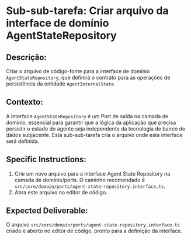 # Sub-sub-tarefa: Criar arquivo da interface de domínio AgentStateRepository

## Descrição:

Criar o arquivo de código-fonte para a interface de domínio `AgentStateRepository`, que definirá o contrato para as operações de persistência da entidade `AgentInternalState`.

## Contexto:

A interface `AgentStateRepository` é um Port de saída na camada de domínio, essencial para garantir que a lógica da aplicação que precisa persistir o estado do agente seja independente da tecnologia de banco de dados subjacente. Esta sub-sub-tarefa cria o arquivo onde esta interface será definida.

## Specific Instructions:

1.  Crie um novo arquivo para a interface Agent State Repository na camada de domínio/ports. O caminho recomendado é `src/core/domain/ports/agent-state-repository.interface.ts`.
2.  Abra este arquivo no editor de código.

## Expected Deliverable:

O arquivo `src/core/domain/ports/agent-state-repository.interface.ts` criado e aberto no editor de código, pronto para a definição da interface.